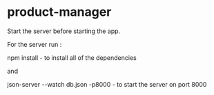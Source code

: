 # product-manager

Start the server before starting the app.

For the server run :

npm install - to install all of the dependencies 

and 

json-server --watch db.json -p8000 - to start the server on port 8000
